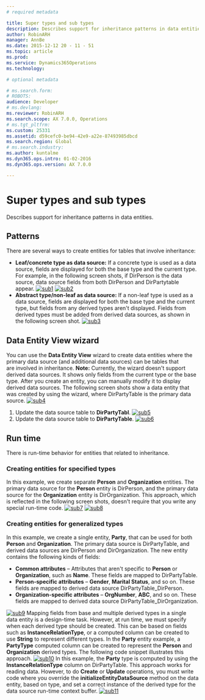 ```yaml
---
# required metadata

title: Super types and sub types
description: Describes support for inheritance patterns in data entities.
author: RobinARH
manager: AnnBe
ms.date: 2015-12-12 20 - 11 - 51
ms.topic: article
ms.prod: 
ms.service: Dynamics365Operations
ms.technology: 

# optional metadata

# ms.search.form: 
# ROBOTS: 
audience: Developer
# ms.devlang: 
ms.reviewer: RobinARH
ms.search.scope: AX 7.0.0, Operations
# ms.tgt_pltfrm: 
ms.custom: 25331
ms.assetid: d59cefc0-be94-42e9-a22e-87493985dbcd
ms.search.region: Global
# ms.search.industry: 
ms.author: kuntalme
ms.dyn365.ops.intro: 01-02-2016
ms.dyn365.ops.version: AX 7.0.0

---
```


# Super types and sub types

Describes support for inheritance patterns in data entities.

Patterns
--------

There are several ways to create entities for tables that involve inheritance:

-   **Leaf/concrete type as data source:** If a concrete type is used as a data source, fields are displayed for both the base type and the current type. For example, in the following screen shots, if DirPerson is the data source, data source fields from both DirPerson and DirPartytable appear. [![sub1](./media/sub1.png)](./media/sub1.png) [![sub2](./media/sub2-419x1024.png)](./media/sub2.png)
-   **Abstract type/non-leaf as data source:** If a non-leaf type is used as a data source, fields are displayed for both the base type and the current type, but fields from any derived types aren't displayed. Fields from derived types must be added from derived data sources, as shown in the following screen shot. [![sub3](./media/sub3.png)](./media/sub3.png)

## Data Entity View wizard
You can use the **Data Entity View** wizard to create data entities where the primary data source (and additional data sources) can be tables that are involved in inheritance. **Note:** Currently, the wizard doesn't support derived data sources. It shows only fields from the current type or the base type. After you create an entity, you can manually modify it to display derived data sources. The following screen shots show a data entity that was created by using the wizard, where DirPartyTable is the primary data source. [![sub4](./media/sub4.png)](./media/sub4.png)

1.  Update the data source table to **DirPartyTabl**. [![sub5](./media/sub5.png)](./media/sub5.png)
2.  Update the data source table to **DirPartyTable**. [![sub6](./media/sub6.png)](./media/sub6.png)

## Run time
There is run-time behavior for entities that related to inheritance.

### Creating entities for specified types

In this example, we create separate **Person** and **Organization** entities. The primary data source for the **Person** entity is DirPerson, and the primary data source for the **Organization** entity is DirOrganization. This approach, which is reflected in the following screen shots, doesn't require that you write any special run-time code. [![sub7](./media/sub7.png)](./media/sub7.png) [![sub8](./media/sub8-419x1024.png)](./media/sub8.png)

### Creating entities for generalized types

In this example, we create a single entity, **Party**, that can be used for both **Person** and **Organization**. The primary data source is DirPartyTable, and derived data sources are DirPerson and DirOrganization. The new entity contains the following kinds of fields:

-   **Common attributes** – Attributes that aren't specific to **Person** or **Organization**, such as **Name**. These fields are mapped to DirPartyTable.
-   **Person-specific attributes** – **Gender**, **Marital Status**, and so on. These fields are mapped to derived data source DirPartyTable\_DirPerson.
-   **Organization-specific attributes** – **OrgNumber**, **ABC**, and so on. These fields are mapped to derived data source DirPartyTable\_DirOrganization.

[![sub9](./media/sub9.png)](./media/sub9.png) Mapping fields from base and multiple derived types in a single data entity is a design-time task. However, at run time, we must specify when each derived type should be created. This can be based on fields such as **InstanceRelationType**, or a computed column can be created to use **String** to represent different types. In the **Party** entity example, a **PartyType** computed column can be created to represent the **Person** and **Organization** derived types. The following code snippet illustrates this approach. [![sub10](./media/sub10.png)](./media/sub10.png) In this example, the **Party** type is computed by using the **InstanceRelationType** column on DirPartyTable. This approach works for reading data. However, to do **Create** or **Update** operations, you must write code where you override the **initializeEntityDataSource** method on the data entity, based on type, and set a correct instance of the derived type for the data source run-time context buffer. [![sub11](./media/sub11.png)](./media/sub11.png)

